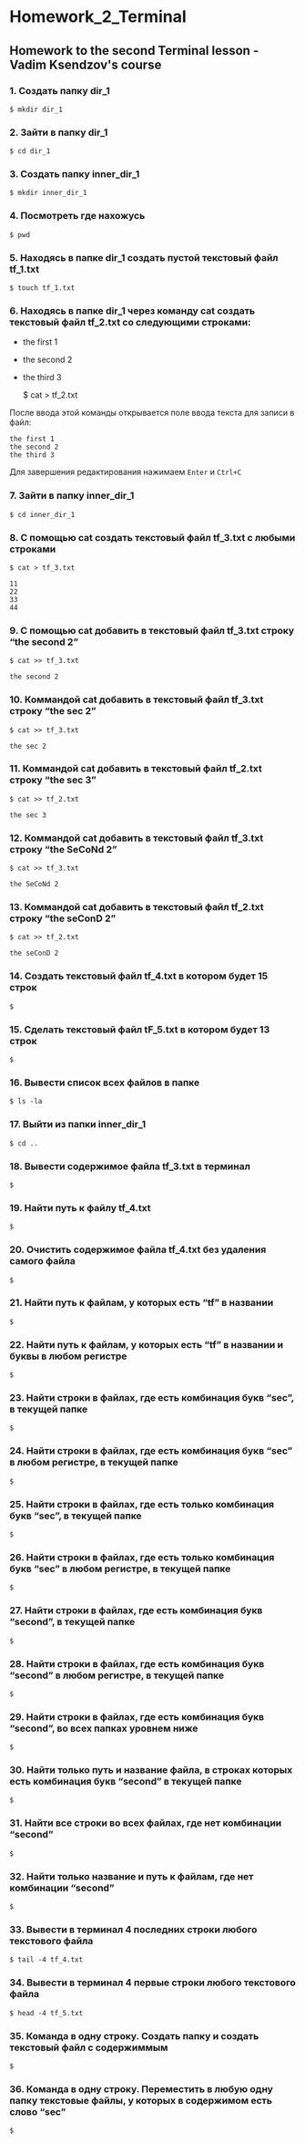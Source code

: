 # Homework_2_Terminal

## Homework to the second Terminal lesson - Vadim Ksendzov's course

### 1. Создать папку dir_1

    $ mkdir dir_1

### 2. Зайти в папку dir_1

    $ cd dir_1

### 3. Создать папку inner_dir_1

    $ mkdir inner_dir_1

### 4. Посмотреть где нахожусь

    $ pwd

### 5. Находясь в папке dir_1 создать пустой текстовый файл tf_1.txt

    $ touch tf_1.txt

### 6. Находясь в папке dir_1 через команду cat создать текстовый файл tf_2.txt со следующими строками:
- the first 1
- the second 2
- the third 3

    $ cat > tf_2.txt
    
После ввода этой команды открывается поле ввода текста для записи в файл:

    the first 1
    the second 2
    the third 3

Для завершения редактирования нажимаем `Enter` и `Ctrl+C`

### 7. Зайти в папку inner_dir_1

    $ cd inner_dir_1

### 8. С помощью cat создать текстовый файл tf_3.txt  c любыми строками

    $ cat > tf_3.txt

    11
    22
    33
    44
    
### 9. С помощью cat добавить в текстовый файл tf_3.txt строку “the second 2”

    $ cat >> tf_3.txt

    the second 2

### 10. Коммандой cat добавить в текстовый файл tf_3.txt строку “the sec 2”

    $ cat >> tf_3.txt

    the sec 2

### 11. Коммандой cat добавить в текстовый файл tf_2.txt строку “the sec 3”

    $ cat >> tf_2.txt

    the sec 3

### 12. Коммандой cat добавить в текстовый файл tf_3.txt строку “the SeCoNd 2”

    $ cat >> tf_3.txt

    the SeCoNd 2

### 13. Коммандой cat добавить в текстовый файл tf_2.txt строку “the seConD 2”

    $ cat >> tf_2.txt

    the seConD 2

### 14. Создать текстовый файл tf_4.txt в котором будет 15 строк

    $ 

### 15. Сделать текстовый файл tF_5.txt в котором будет 13 строк

    $ 

### 16. Вывести список всех файлов в папке

    $ ls -la

### 17. Выйти из папки inner_dir_1

    $ cd ..

### 18. Вывести содержимое файла tf_3.txt в терминал

    $ 

### 19. Найти путь к файлу tf_4.txt

    $ 

### 20. Очистить содержимое файла tf_4.txt без удаления самого файла

    $ 

### 21. Найти путь к файлам, у которых есть “tf” в названии

    $ 

### 22. Найти путь к файлам, у которых есть “tf” в названии и буквы в любом регистре

    $ 

### 23. Найти строки в файлах, где есть комбинация букв “sec”, в текущей папке

    $ 

### 24. Найти строки в файлах, где есть комбинация букв “sec” в любом регистре, в текущей папке

    $ 

### 25. Найти строки в файлах, где есть только комбинация букв “sec”, в текущей папке

    $ 

### 26. Найти строки в файлах, где есть только комбинация букв “sec” в любом регистре, в текущей папке

    $ 

### 27. Найти строки в файлах, где есть комбинация букв “second”, в текущей папке

    $ 

### 28. Найти строки в файлах, где есть комбинация букв “second” в любом регистре, в текущей папке

    $ 

### 29. Найти строки в файлах, где есть комбинация букв “second”, во всех папках уровнем ниже

    $ 

### 30. Найти только путь и название файла, в строках которых есть комбинация букв “second” в текущей папке

    $ 

### 31. Найти все строки во всех файлах, где нет комбинации “second”

    $ 

### 32. Найти только название и путь к файлам, где нет комбинации “second”

    $ 

### 33. Вывести в терминал 4 последних строки любого текстового файла

    $ tail -4 tf_4.txt

### 34. Вывести в терминал 4 первые строки любого текстового файла

    $ head -4 tf_5.txt

### 35. Команда в одну строку. Создать папку и создать текстовый файл с содержиммым

    $ 

### 36. Команда в одну строку. Переместить в любую одну папку текстовые файлы, у которых в содержимом есть слово “sec”

    $ 
